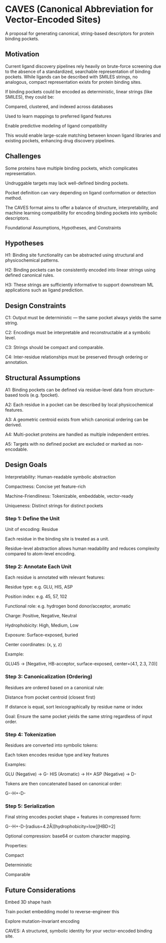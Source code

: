 # CAVES (Canonical Abbreviation for Vector-Encoded Sites)
A proposal for generating canonical, string-based descriptors for protein binding pockets.

## Motivation

Current ligand discovery pipelines rely heavily on brute-force screening due to the absence of a standardized, searchable representation of binding pockets. While ligands can be described with SMILES strings, no analogous, compact representation exists for protein binding sites.

If binding pockets could be encoded as deterministic, linear strings (like SMILES), they could be:

Compared, clustered, and indexed across databases

Used to learn mappings to preferred ligand features

Enable predictive modeling of ligand compatibility

This would enable large-scale matching between known ligand libraries and existing pockets, enhancing drug discovery pipelines.

## Challenges

Some proteins have multiple binding pockets, which complicates representation.

Undruggable targets may lack well-defined binding pockets.

Pocket definition can vary depending on ligand conformation or detection method.

The CAVES format aims to offer a balance of structure, interpretability, and machine learning compatibility for encoding binding pockets into symbolic descriptors.

Foundational Assumptions, Hypotheses, and Constraints

## Hypotheses

H1: Binding site functionality can be abstracted using structural and physicochemical patterns.

H2: Binding pockets can be consistently encoded into linear strings using defined canonical rules.

H3: These strings are sufficiently informative to support downstream ML applications such as ligand prediction.

## Design Constraints

C1: Output must be deterministic — the same pocket always yields the same string.

C2: Encodings must be interpretable and reconstructable at a symbolic level.

C3: Strings should be compact and comparable.

C4: Inter-residue relationships must be preserved through ordering or annotation.

## Structural Assumptions

A1: Binding pockets can be defined via residue-level data from structure-based tools (e.g. fpocket).

A2: Each residue in a pocket can be described by local physicochemical features.

A3: A geometric centroid exists from which canonical ordering can be derived.

A4: Multi-pocket proteins are handled as multiple independent entries.

A5: Targets with no defined pocket are excluded or marked as non-encodable.

## Design Goals

Interpretability: Human-readable symbolic abstraction

Compactness: Concise yet feature-rich

Machine-Friendliness: Tokenizable, embeddable, vector-ready

Uniqueness: Distinct strings for distinct pockets

### Step 1: Define the Unit

Unit of encoding: Residue

Each residue in the binding site is treated as a unit.

Residue-level abstraction allows human readability and reduces complexity compared to atom-level encoding.

### Step 2: Annotate Each Unit

Each residue is annotated with relevant features:

Residue type: e.g. GLU, HIS, ASP

Position index: e.g. 45, 57, 102

Functional role: e.g. hydrogen bond donor/acceptor, aromatic

Charge: Positive, Negative, Neutral

Hydrophobicity: High, Medium, Low

Exposure: Surface-exposed, buried

Center coordinates: (x, y, z)

Example:

GLU45 → [Negative, HB-acceptor, surface-exposed, center=(4.1, 2.3, 7.0)]

### Step 3: Canonicalization (Ordering)

Residues are ordered based on a canonical rule:

Distance from pocket centroid (closest first)

If distance is equal, sort lexicographically by residue name or index

Goal: Ensure the same pocket yields the same string regardless of input order.

### Step 4: Tokenization

Residues are converted into symbolic tokens:

Each token encodes residue type and key features

Examples:

GLU (Negative) → G-
HIS (Aromatic) → H+
ASP (Negative) → D-

Tokens are then concatenated based on canonical order:

G--H+-D-

### Step 5: Serialization

Final string encodes pocket shape + features in compressed form:

G--H+-D-[radius=4.2Å][hydrophobicity=low][HBD=2]

Optional compression: base64 or custom character mapping.

Properties:

Compact

Deterministic

Comparable

## Future Considerations

Embed 3D shape hash

Train pocket embedding model to reverse-engineer this

Explore mutation-invariant encoding

CAVES: A structured, symbolic identity for your vector-encoded binding site.
